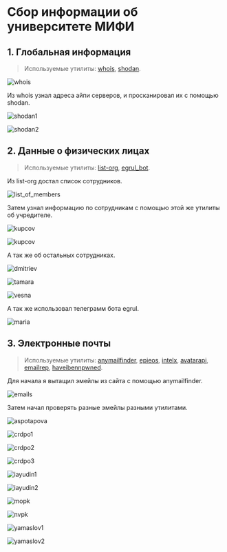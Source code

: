 # Сбор информации об университете МИФИ

## 1. Глобальная информация

> Используемые утилиты: [whois](https://www.whois.com/whois/), [shodan](https://www.shodan.io/).

![whois](screenshots/domain_name/whois.png)

Из whois узнал адреса айпи серверов, и просканировал их с помощью shodan.

![shodan1](screenshots/domain_name/shodan_agora.png)

![shodan2](screenshots/domain_name/shodan_ns.png)

## 2. Данные о физических лицах

> Используемые утилиты: [list-org](https://www.list-org.com/), [egrul_bot](https://telegra.ph/Instrukciya-k-egrul-bot-11-19).

Из list-org достал список сотрудников.

![list_of_members](screenshots/people/list.png)

Затем узнал информацию по сотрудникам с помощью этой же утилиты об учредителе.

![kupcov](screenshots/people/kupcov1.png)

![kupcov](screenshots/people/kupcov2.png)

А так же об остальных сотрудниках.

![dmitriev](screenshots/people/dmitriev.png)

![tamara](screenshots/people/tamara.png)

![vesna](screenshots/people/vesna.png)

А так же использовал телеграмм бота egrul.

![maria](screenshots/people/maria.png)

## 3. Электронные почты

> Используемые утилиты: [anymailfinder](https://anymailfinder.com/), [epieos](https://epieos.com/), [intelx](https://intelx.io/), [avatarapi](https://www.avatarapi.com/), [emailrep](https://emailrep.io/), [haveibennpwned](https://haveibeenpwned.com/).

Для начала я вытащил эмейлы из сайта с помощью anymailfinder.

![emails](screenshots/emails/emails.png)

Затем начал проверять разные эмейлы разными утилитами.

![aspotapova](screenshots/emails/aspotapova.png)

![crdpo1](screenshots/emails/crdpo1.png)

![crdpo2](screenshots/emails/crdpo2.png)

![crdpo3](screenshots/emails/crdpo3.png)

![iayudin1](screenshots/emails/iayudin1.png)

![iayudin2](screenshots/emails/iayudin2.png)

![mopk](screenshots/emails/mopk.png)

![nvpk](screenshots/emails/nvpk.png)

![yamaslov1](screenshots/emails/yamaslov1.png)

![yamaslov2](screenshots/emails/yamaslov2.png)